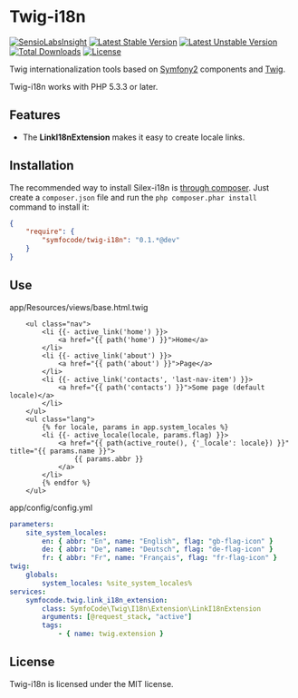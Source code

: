 Twig-i18n
=========
[![SensioLabsInsight](https://insight.sensiolabs.com/projects/a23033e7-9aa9-433e-8601-13511362fc8c/mini.png)](https://insight.sensiolabs.com/projects/a23033e7-9aa9-433e-8601-13511362fc8c) [![Latest Stable Version](https://poser.pugx.org/symfocode/twig-i18n/v/stable.svg)](https://packagist.org/packages/symfocode/twig-i18n) [![Latest Unstable Version](https://poser.pugx.org/symfocode/twig-i18n/v/unstable.svg)](https://packagist.org/packages/symfocode/twig-i18n) [![Total Downloads](https://poser.pugx.org/symfocode/twig-i18n/downloads.svg)](https://packagist.org/packages/symfocode/twig-i18n) [![License](https://poser.pugx.org/symfocode/twig-i18n/license.svg)](https://packagist.org/packages/symfocode/twig-i18n)

Twig internationalization tools based on [Symfony2][1] components and [Twig][2].

Twig-i18n works with PHP 5.3.3 or later.

## Features

* The **LinkI18nExtension** makes it easy to create locale links.

## Installation

The recommended way to install Silex-i18n is [through
composer](http://getcomposer.org). Just create a `composer.json` file and
run the `php composer.phar install` command to install it:
```json
{
    "require": {
        "symfocode/twig-i18n": "0.1.*@dev"
    }
}
```

## Use

app/Resources/views/base.html.twig
```twig
    <ul class="nav">
        <li {{- active_link('home') }}>
            <a href="{{ path('home') }}">Home</a>
        </li>
        <li {{- active_link('about') }}>
            <a href="{{ path('about') }}">Page</a>
        </li>
        <li {{- active_link('contacts', 'last-nav-item') }}>
            <a href="{{ path('contacts') }}">Some page (default locale)</a>
        </li>
    </ul>
    <ul class="lang">
        {% for locale, params in app.system_locales %}
        <li {{- active_locale(locale, params.flag) }}>
            <a href="{{ path(active_route(), {'_locale': locale}) }}" title="{{ params.name }}">
                {{ params.abbr }}
            </a>
        </li>
        {% endfor %}
    </ul>
```

app/config/config.yml
```yml
parameters:
    site_system_locales: 
        en: { abbr: "En", name: "English", flag: "gb-flag-icon" }
        de: { abbr: "De", name: "Deutsch", flag: "de-flag-icon" }
        fr: { abbr: "Fr", name: "Français", flag: "fr-flag-icon" }
twig:
    globals:
        system_locales: %site_system_locales%
services:
    symfocode.twig.link_i18n_extension:
        class: SymfoCode\Twig\I18n\Extension\LinkI18nExtension
        arguments: [@request_stack, "active"]
        tags:
            - { name: twig.extension }
```

## License

Twig-i18n is licensed under the MIT license.

[1]: http://symfony.com
[2]: http://twig.sensiolabs.org
